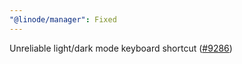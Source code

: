 ```yaml
---
"@linode/manager": Fixed
---
```


Unreliable light/dark mode keyboard shortcut ([#9286](https://github.com/linode/manager/pull/9286))
